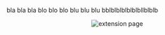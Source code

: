 bla bla bla blo blo blo blu blu blu bblblblblblblbllblblb

<p align="center">
     <img alt="extension page" src="https://github.com/user-attachments/assets/b229ec68-30c7-4655-a2bb-d0cd09663f73">
</p>
